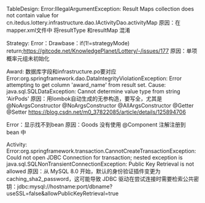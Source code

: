 TableDesign:
Error:IllegalArgumentException: Result Maps collection does not contain value for cn.itedus.lottery.infrastructure.dao.IActivityDao.activityMap
原因：在mapper.xml文件中 将resultType 和resultMap 混淆

Strategy:
Error：Drawbase：if(1!=strategyMode) return;https://gitcode.net/KnowledgePlanet/Lottery/-/issues/177
原因：单项概率元组未初始化

Award:
数据库字段和infrastructure.po要对应
Error:org.springframework.dao.DataIntegrityViolationException: Error attempting to get column 'award_name' from result set. 
Cause: java.sql.SQLDataException: Cannot determine value type from string 'AirPods'
原因：用lombok自动生成的无参构造，要写全，尤其是 @NoArgsConstructor
@NoArgsConstructor
@AllArgsConstructor
@Getter
@Setter
https://blog.csdn.net/m0_37822085/article/details/125894706

Error：显示找不到bean
原因：Goods 没有使用 @Component 注解注册到 bean 中

Activity:
Error:org.springframework.transaction.CannotCreateTransactionException: Could not open JDBC Connection for transaction; nested exception is java.sql.SQLNonTransientConnectionException: Public Key Retrieval is not allowed
原因：从 MySQL 8.0 开始，默认的身份验证插件变更为 caching_sha2_password，这可能导致 JDBC 驱动在尝试连接时需要检索公共密钥：jdbc:mysql://hostname:port/dbname?useSSL=false&allowPublicKeyRetrieval=true
